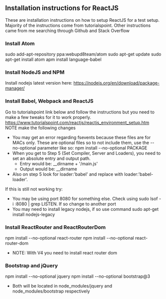 ## Installation instructions for ReactJS
These are installation instructions on how to setup ReactJS for a test setup. Majority of the instructions come from tutorialspoint. 
Other instructions came from me searching through Github and Stack Overflow

### Install Atom
sudo add-apt-repository ppa:webupd8team/atom
sudo apt-get update
sudo apt-get install atom
apm install language-babel

### Install NodeJS and NPM
Install nodejs latest version here: https://nodejs.org/en/download/package-manager/
### Install Babel, Webpack and ReactJS  
Go to tutorialspoint link below and follow the instructions but you need to make a few tweaks for it to work properly. 
https://www.tutorialspoint.com/reactjs/reactjs_environment_setup.htm  
NOTE make the following changes
 * You may get an error regarding fsevents because these files are for MACs only. These are optional files so to not include them, use the --no-optional parameter like so: npm install --no-optional PACKAGE  
 * When you get to Step 5 (Set Compiler, Server and Loaders), you need to set an absolute entry and output path. 
   * Entry would be:  __dirname + '/main.js'
   * Output would be: __dirname
 * Also on step 5 look for loader:'babel' and replace with loader:'babel-loader'.

If this is still not working try:
 * You may be using port 8080 for something else. Check using sudo lsof -i :8080 | grep LISTEN. If so change to another port  
 * You may need to install legacy nodejs, if so use command sudo apt-get install nodejs-legacy  
### Install ReactRouter and ReactRouterDom
npm install --no-optional react-router
npm install --no-optional react-router-dom
 * NOTE: With V4 you need to install react router dom  
 
### Bootstrap and jQuery
npm install --no-optional jquery
npm install --no-optional bootstrap@3
 * Both will be located in node_modules/jquery and node_modules/bootstrap respectively 

